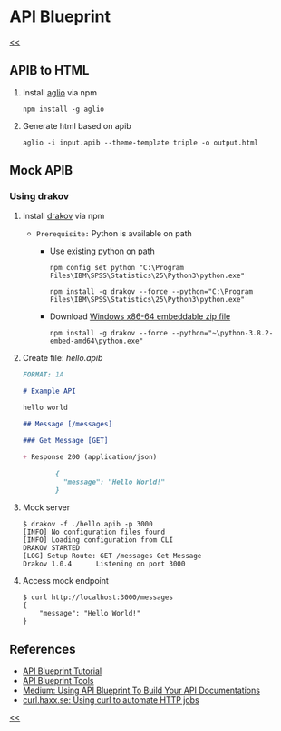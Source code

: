 # API Blueprint

[<<](../)

## APIB to HTML

1. Install [aglio](https://github.com/danielgtaylor/aglio) via npm

    ```console
    npm install -g aglio
    ```

1. Generate html based on apib

    ```console
    aglio -i input.apib --theme-template triple -o output.html
    ```

## Mock APIB

### Using drakov

1. Install [drakov](https://www.npmjs.com/package/drakov) via npm
   - `Prerequisite:` Python is available on path
      - Use existing python on path

        ```console
        npm config set python "C:\Program Files\IBM\SPSS\Statistics\25\Python3\python.exe"

        npm install -g drakov --force --python="C:\Program Files\IBM\SPSS\Statistics\25\Python3\python.exe"
        ```

      - Download [Windows x86-64 embeddable zip file](https://www.python.org/downloads/release/python-382/)

        ```console
        npm install -g drakov --force --python="~\python-3.8.2-embed-amd64\python.exe"
        ```

1. Create file: *hello.apib*

    ```md
    FORMAT: 1A

    # Example API

    hello world

    ## Message [/messages]

    ### Get Message [GET]

    + Response 200 (application/json)

            {
              "message": "Hello World!"
            }
    ```

1. Mock server

    ```console
    $ drakov -f ./hello.apib -p 3000
    [INFO] No configuration files found
    [INFO] Loading configuration from CLI
   DRAKOV STARTED
    [LOG] Setup Route: GET /messages Get Message
   Drakov 1.0.4      Listening on port 3000
    ```

1. Access mock endpoint

    ```console
    $ curl http://localhost:3000/messages
    {
        "message": "Hello World!"
    }
    ```

## References

- [API Blueprint Tutorial](https://apiblueprint.org/documentation/tutorial.html)
- [API Blueprint Tools](https://apiblueprint.org/tools.html)
- [Medium: Using API Blueprint To Build Your API Documentations](https://medium.com/@songofcode/using-api-blueprint-to-build-your-api-documentations-16ecd2c2cc07)
- [curl.haxx.se: Using curl to automate HTTP jobs](https://curl.haxx.se/docs/httpscripting.html)

[<<](../)
